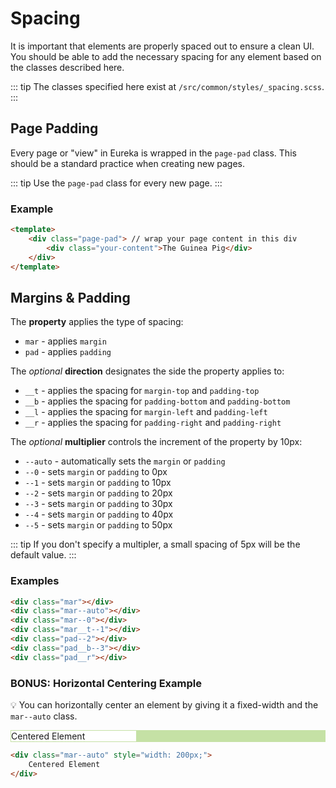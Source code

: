 # Spacing

It is important that elements are properly spaced out to ensure a clean UI. You should be able to add the necessary spacing for any element based on the classes described here.

::: tip
The classes specified here exist at `/src/common/styles/_spacing.scss`.
:::

## Page Padding

Every page or "view" in Eureka is wrapped in the `page-pad` class. This should be a standard practice when creating new pages.

::: tip
Use the `page-pad` class for every new page.
:::

### Example

```md
<template>
    <div class="page-pad"> // wrap your page content in this div 
        <div class="your-content">The Guinea Pig</div>
    </div>
</template>
```

## Margins & Padding

The **property** applies the type of spacing:

-   `mar` - applies `margin`
-   `pad` - applies `padding`

The _optional_ **direction** designates the side the property applies to:

-   `__t` - applies the spacing for `margin-top` and `padding-top`
-   `__b` - applies the spacing for `padding-bottom` and `padding-bottom`
-   `__l` - applies the spacing for `margin-left` and `padding-left`
-   `__r` - applies the spacing for `padding-right` and `padding-right`

The _optional_ **multiplier** controls the increment of the property by 10px:

-   `--auto` - automatically sets the `margin` or `padding`
-   `--0` - sets `margin` or `padding` to 0px
-   `--1` - sets `margin` or `padding` to 10px
-   `--2` - sets `margin` or `padding` to 20px
-   `--3` - sets `margin` or `padding` to 30px
-   `--4` - sets `margin` or `padding` to 40px
-   `--5` - sets `margin` or `padding` to 50px

::: tip
If you don't specify a multipler, a small spacing of 5px will be the default value.
:::

### Examples

```md
<div class="mar"></div>
<div class="mar--auto"></div>
<div class="mar--0"></div>
<div class="mar__t--1"></div>
<div class="pad--2"></div>
<div class="pad__b--3"></div>
<div class="pad__r"></div>
```

### BONUS: Horizontal Centering Example

:bulb: You can horizontally center an element by giving it a fixed-width and the `mar--auto` class.

<div class="spacing-example pad--1">
    <div class="spacing-inner mar--auto" style="width: 200px;">Centered Element</div>
</div>

```md
<div class="mar--auto" style="width: 200px;">
    Centered Element
</div>
```

<style lang="scss" scoped>
@import "../src/common/styles/_font.scss";
@import "../src/common/styles/_spacing.scss";
.spacing-example {
    background-color: #C5E1A5;
    border: 1px solid #C5E1A5;
}
.spacing-inner {
    background-color: #FFF;
}
</style>
